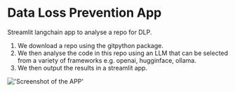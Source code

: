 # Data Loss Prevention App

Streamlit langchain app to analyse a repo for DLP.

1) We download a repo using the gitpython package.
2) We then analyse the code in this repo using an LLM that can be selected from a variety of frameworks e.g. openai, hugginface, ollama.
3) We then output the results in a streamlit app.

!['Screenshot of the APP']('repo-scan.png')